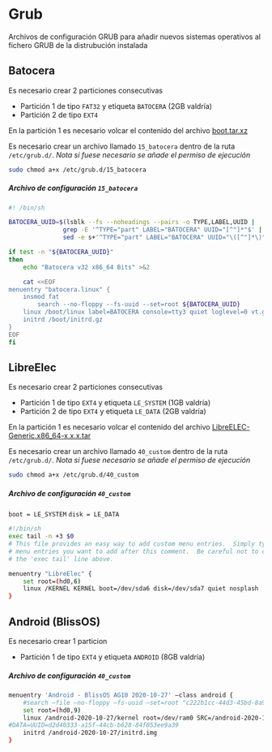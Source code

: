 # Grub

Archivos de configuración GRUB para añadir nuevos sistemas operativos al fichero GRUB de la distrubución instalada

## Batocera

Es necesario crear 2 particiones consecutivas

- Partición 1 de tipo `FAT32` y etiqueta `BATOCERA` (2GB valdría)
- Partición 2 de tipo `EXT4`

En la partición 1 es necesario volcar el contenido del archivo [boot.tar.xz](http://batocera.org/upgrades/x86_64/stable/last/boot.tar.xz)

Es necesario crear un archivo llamado `15_batocera` dentro de la ruta `/etc/grub.d/`. _Nota si fuese necesario se añade el permiso de ejecución_

```bash
sudo chmod a+x /​etc/​grub.d/​15_batocera
```

##### Archivo de configuración `15_batocera`

```bash
#! /bin/sh

BATOCERA_UUID=$(lsblk --fs --noheadings --pairs -o TYPE,LABEL,UUID |
		       grep -E '^TYPE="part" LABEL="BATOCERA" UUID="[^"]*"$' |
		       sed -e s+'^TYPE="part" LABEL="BATOCERA" UUID="\([^"]*\)"$'+'\1'+ | head -1)

if test -n "${BATOCERA_UUID}"
then
    echo "Batocera v32 x86_64 Bits" >&2

    cat <<EOF
menuentry "batocera.linux" {
	insmod fat
        search --no-floppy --fs-uuid --set=root ${BATOCERA_UUID}
	linux /boot/linux label=BATOCERA console=tty3 quiet loglevel=0 vt.global_cursor_default=0
	initrd /boot/initrd.gz
}
EOF
fi
```

## LibreElec

Es necesario crear 2 particiones consecutivas

- Partición 1 de tipo `EXT4` y etiqueta `LE_SYSTEM` (1GB valdría)
- Partición 2 de tipo `EXT4` y etiqueta `LE_DATA` (2GB valdría)

En la partición 1 es necesario volcar el contenido del archivo [LibreELEC-Generic.x86_64-x.x.x.tar](https://libreelec.tv/)

Es necesario crear un archivo llamado `40_custom` dentro de la ruta `/etc/grub.d/`. _Nota si fuese necesario se añade el permiso de ejecución_

```bash
sudo chmod a+x /​etc/​grub.d/​40_custom
```

##### Archivo de configuración `40_custom`

`boot = LE_SYSTEM`
`disk = LE_DATA`

```bash
#!/bin/sh
exec tail -n +3 $0
# This file provides an easy way to add custom menu entries.  Simply type the
# menu entries you want to add after this comment.  Be careful not to change
# the 'exec tail' line above.

menuentry "LibreElec" {
	set root=(hd0,6)
	linux /KERNEL KERNEL boot=/dev/sda6 disk=/dev/sda7 quiet nosplash
}
```

## Android (BlissOS)

Es necesario crear 1 particion

- Partición 1 de tipo `EXT4` y etiqueta `ANDROID` (8GB valdría)

##### Archivo de configuración `40_custom`

```bash
menuentry 'Android - BlissOS AG10 2020-10-27' —class android {
    #search —file —no-floppy —fs-uuid —set=root "c222b1cc-44d3-45bd-8a92-4b20b8b31778"
    set root=(hd0,9)
    linux /android-2020-10-27/kernel root=/dev/ram0 SRC=/android-2020-10-27 androidboot.selinux=permissive androidboot.hardware=android_x86_64 video=1920x1080
#DATA=UUID=d2d40333-a15f-44cb-b628-84f053ee9a39
    initrd /android-2020-10-27/initrd.img
}
```
